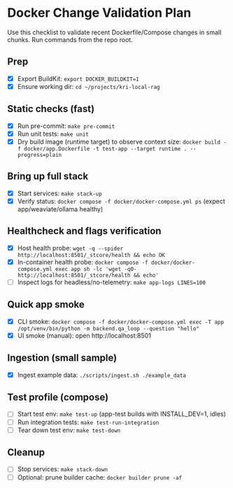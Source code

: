 # Docker Change Validation Plan

Use this checklist to validate recent Dockerfile/Compose changes in small chunks. Run commands from the repo root.

## Prep
- [x] Export BuildKit: `export DOCKER_BUILDKIT=1`
- [x] Ensure working dir: `cd ~/projects/kri-local-rag`

## Static checks (fast)
- [x] Run pre-commit: `make pre-commit`
- [x] Run unit tests: `make unit`
- [x] Dry build image (runtime target) to observe context size: `docker build -f docker/app.Dockerfile -t test-app --target runtime . --progress=plain`

## Bring up full stack
- [x] Start services: `make stack-up`
- [x] Verify status: `docker compose -f docker/docker-compose.yml ps` (expect app/weaviate/ollama healthy)

## Healthcheck and flags verification
- [x] Host health probe: `wget -q --spider http://localhost:8501/_stcore/health && echo OK`
- [x] In-container health probe: `docker compose -f docker/docker-compose.yml exec app sh -lc 'wget -qO- http://localhost:8501/_stcore/health && echo'`
- [ ] Inspect logs for headless/no-telemetry: `make app-logs LINES=100`

## Quick app smoke
- [x] CLI smoke: `docker compose -f docker/docker-compose.yml exec -T app /opt/venv/bin/python -m backend.qa_loop --question "hello"`
- [x] UI smoke (manual): open http://localhost:8501

## Ingestion (small sample)
- [x] Ingest example data: `./scripts/ingest.sh ./example_data`

## Test profile (compose)
- [ ] Start test env: `make test-up` (app-test builds with INSTALL_DEV=1, idles)
- [ ] Run integration tests: `make test-run-integration`
- [ ] Tear down test env: `make test-down`

## Cleanup
- [ ] Stop services: `make stack-down`
- [ ] Optional: prune builder cache: `docker builder prune -af`

